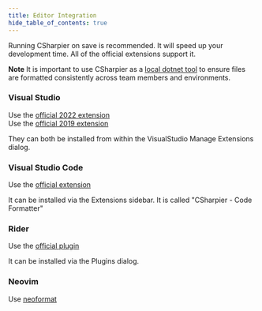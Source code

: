 ```yaml
---
title: Editor Integration
hide_table_of_contents: true
---
```


Running CSharpier on save is recommended. It will speed up your development time. All of the official extensions support it.

**Note** It is important to use CSharpier as a [local dotnet tool](https://learn.microsoft.com/en-us/dotnet/core/tools/global-tools#install-a-local-tool) to ensure files are formatted consistently across team members and environments.

### Visual Studio
Use the [official 2022 extension](https://marketplace.visualstudio.com/items?itemName=csharpier.CSharpier)
\
Use the [official 2019 extension](https://marketplace.visualstudio.com/items?itemName=csharpier.CSharpier2019)

They can both be installed from within the VisualStudio Manage Extensions dialog.
### Visual Studio Code
Use the [official extension](https://marketplace.visualstudio.com/items?itemName=csharpier.csharpier-vscode)

It can be installed via the Extensions sidebar. It is called "CSharpier - Code Formatter"
### Rider
Use the [official plugin](https://plugins.jetbrains.com/plugin/18243-csharpier)

It can be installed via the Plugins dialog.
### Neovim
Use [neoformat](https://github.com/sbdchd/neoformat)
